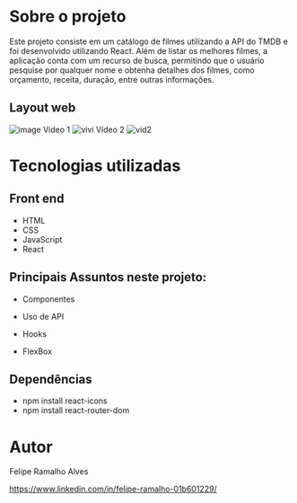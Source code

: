 # Sobre o projeto

Este projeto consiste em um catálogo de filmes utilizando a API do TMDB e foi desenvolvido utilizando React. Além de listar os melhores filmes, a aplicação conta com um recurso de busca, permitindo que o usuário pesquise por qualquer nome e obtenha detalhes dos filmes, como orçamento, receita, duração, entre outras informações.

## Layout web
![image](https://user-images.githubusercontent.com/108680857/216682374-58eb363c-6c7a-4b58-8d09-979b3841e1e6.png)
Vídeo 1
![vivi](https://user-images.githubusercontent.com/108680857/216688446-e9558f60-2ab4-4325-b82f-cb41099c81ed.gif)
Vídeo 2
![vid2](https://user-images.githubusercontent.com/108680857/216688436-0d1482ba-f2d1-4263-9698-be90ea5417a2.gif)


# Tecnologias utilizadas
## Front end
- HTML
- CSS
- JavaScript
- React


## Principais Assuntos neste projeto:

- Componentes

- Uso de API

- Hooks

- FlexBox


## Dependências

- npm install react-icons
- npm install react-router-dom

# Autor

Felipe Ramalho Alves

https://www.linkedin.com/in/felipe-ramalho-01b601229/
